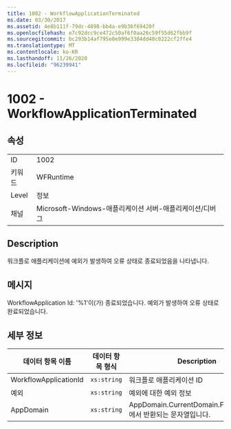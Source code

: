 ```yaml
---
title: 1002 - WorkflowApplicationTerminated
ms.date: 03/30/2017
ms.assetid: 4e8b111f-79dc-4898-bb4a-e9b36f69420f
ms.openlocfilehash: e7c92dcc9ce472c50af6f0aa26c59f55d62fbb9f
ms.sourcegitcommit: bc293b14af795e0e999e3304dd40c0222cf2ffe4
ms.translationtype: MT
ms.contentlocale: ko-KR
ms.lasthandoff: 11/26/2020
ms.locfileid: "96239941"
---
```

# <a name="1002---workflowapplicationterminated"></a>1002 - WorkflowApplicationTerminated

## <a name="properties"></a>속성  
  
|||  
|-|-|  
|ID|1002|  
|키워드|WFRuntime|  
|Level|정보|  
|채널|Microsoft-Windows-애플리케이션 서버-애플리케이션/디버그|  
  
## <a name="description"></a>Description  

 워크플로 애플리케이션에 예외가 발생하여 오류 상태로 종료되었음을 나타냅니다.  
  
## <a name="message"></a>메시지  

 WorkflowApplication Id: '%1'이(가) 종료되었습니다. 예외가 발생하여 오류 상태로 완료되었습니다.  
  
## <a name="details"></a>세부 정보  
  
|데이터 항목 이름|데이터 항목 형식|Description|  
|--------------------|--------------------|-----------------|  
|WorkflowApplicationId|`xs:string`|워크플로 애플리케이션 ID|  
|예외|`xs:string`|예외에 대한 예외 정보|  
|AppDomain|`xs:string`|AppDomain.CurrentDomain.FriendlyName에서 반환되는 문자열입니다.|
